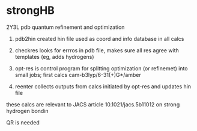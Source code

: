 # strongHB
2Y3L pdb quantum refinement and optimization

1) pdb2hin   created hin file used as coord and info database in all calcs

2) checkres looks for errros in pdb file, makes sure all res agree with templates (eg, adds hydrogens)

3) opt-res   is control program for splitting optimization (or refinemet) into small jobs; first calcs cam-b3lyp/6-31(+)G*/amber

4) reenter   collects outputs from calcs initiated by opt-res and updates hin file

these calcs are relevant to JACS article 10.1021/jacs.5b11012  on strong hydrogen bondin

QR is needed

